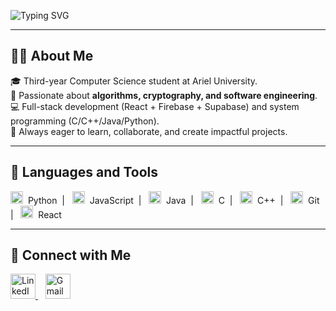 <p align="center">
  
![Typing SVG](https://readme-typing-svg.demolab.com?font=Fira+Code&weight=600&size=30&pause=1000&color=000000&center=true&vCenter=true&width=900&lines=Hi+there+👋,+Welcome+to+Oriya+Perel's+GitHub)
  
</p>



---

## 👩‍💻 About Me
🎓 Third-year Computer Science student at Ariel University.  
🔐 Passionate about **algorithms, cryptography, and software engineering**.  
 💻 Full-stack development (React + Firebase + Supabase) and system programming (C/C++/Java/Python).  
 🚀 Always eager to learn, collaborate, and create impactful projects.  

---

## 🔧 Languages and Tools
<p>
  <img alt="Python" width="20px" src="https://cdn.jsdelivr.net/gh/devicons/devicon/icons/python/python-original.svg" />
  &nbsp;Python&nbsp; | &nbsp;
  
  <img alt="JavaScript" width="20px" src="https://cdn.jsdelivr.net/gh/devicons/devicon/icons/javascript/javascript-original.svg" />
  &nbsp;JavaScript&nbsp; | &nbsp;
  
  <img alt="Java" width="20px" src="https://cdn.jsdelivr.net/gh/devicons/devicon/icons/java/java-original.svg" />
  &nbsp;Java&nbsp; | &nbsp;
  
  <img alt="C" width="20px" src="https://cdn.jsdelivr.net/gh/devicons/devicon/icons/c/c-original.svg" />
  &nbsp;C&nbsp; | &nbsp;
  
  <img alt="C++" width="20px" src="https://cdn.jsdelivr.net/gh/devicons/devicon/icons/cplusplus/cplusplus-original.svg" />
  &nbsp;C++&nbsp; | &nbsp;
  
  <img alt="Git" width="20px" src="https://cdn.jsdelivr.net/gh/devicons/devicon/icons/git/git-original.svg" />
  &nbsp;Git&nbsp; | &nbsp;
  
  <img alt="React" width="20px" src="https://cdn.jsdelivr.net/gh/devicons/devicon/icons/react/react-original.svg" />
  &nbsp;React
</p>


---

## 🔗 Connect with Me
<p>
  <a href="https://www.linkedin.com/in/oriya-perel-a36962278/" target="_blank">
    <img alt="LinkedIn" width="40px" src="https://cdn.jsdelivr.net/gh/devicons/devicon/icons/linkedin/linkedin-original.svg" />
  </a>
  &nbsp;&nbsp;
  <a href="mailto:oriyaperel18@gmail.com">
    <img alt="Gmail" width="40px" src="https://upload.wikimedia.org/wikipedia/commons/4/4e/Gmail_Icon.png" />
  </a>
</p>

